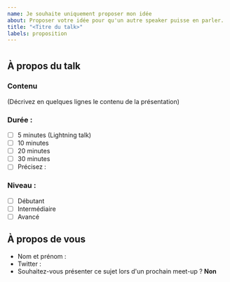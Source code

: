 ```yaml
---
name: Je souhaite uniquement proposer mon idée
about: Proposer votre idée pour qu'un autre speaker puisse en parler.
title: "<Titre du talk>"
labels: proposition
---
```


# <Titre du talk>

## À propos du talk

### Contenu

(Décrivez en quelques lignes le contenu de la présentation)

### Durée :

- [ ] 5 minutes (Lightning talk)
- [ ] 10 minutes
- [ ] 20 minutes
- [ ] 30 minutes
- [ ] Précisez :

### Niveau :

- [ ] Débutant
- [ ] Intermédiaire
- [ ] Avancé

## À propos de vous

- Nom et prénom :
- Twitter :
- Souhaitez-vous présenter ce sujet lors d'un prochain meet-up ? **Non**
